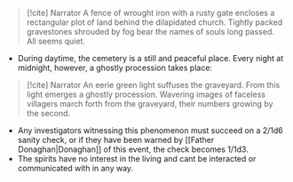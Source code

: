 > [!cite] Narrator
> A fence of wrought iron with a rusty gate encloses a rectangular plot of land behind the dilapidated church. Tightly packed gravestones shrouded by fog bear the names of souls long passed. All seems quiet.
- During daytime, the cemetery is a still and peaceful place. Every night at midnight, however, a ghostly procession takes place:

> [!cite] Narrator
> An eerie green light suffuses the graveyard. From this light emerges a ghostly procession. Wavering images of faceless villagers march forth from the graveyard, their numbers growing by the second.
- Any investigators witnessing this phenomenon must succeed on a 2/1d6 sanity check, or if they have been warned by [[Father Donaghan|Donaghan]] of this event, the check becomes 1/1d3.
- The spirits have no interest in the living and cant be interacted or communicated with in any way.